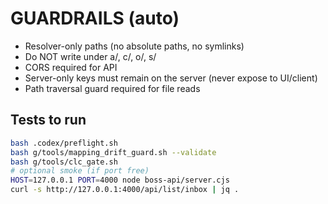 # GUARDRAILS (auto)
- Resolver-only paths (no absolute paths, no symlinks)
- Do NOT write under a/, c/, o/, s/
- CORS required for API
- Server-only keys must remain on the server (never expose to UI/client)
- Path traversal guard required for file reads

## Tests to run
```bash
bash .codex/preflight.sh
bash g/tools/mapping_drift_guard.sh --validate
bash g/tools/clc_gate.sh
# optional smoke (if port free)
HOST=127.0.0.1 PORT=4000 node boss-api/server.cjs
curl -s http://127.0.0.1:4000/api/list/inbox | jq .
```
